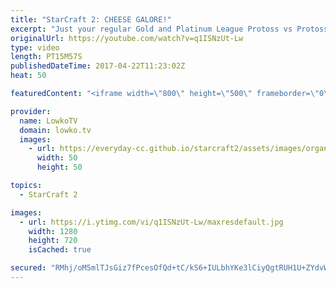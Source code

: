 ```yaml
---
title: "StarCraft 2: CHEESE GALORE!"
excerpt: "Just your regular Gold and Platinum League Protoss vs Protoss. Subscribe for more videos: http://lowko.tv/youtube Zerg vs Protoss misdirection: https://goo.gl/ByS50z  In this video I cast a Protoss versus Protoss. As per usual, one of the players has to Cannon Rush. However, the counter with the Dark"
originalUrl: https://youtube.com/watch?v=q1ISNzUt-Lw
type: video
length: PT15M57S
publishedDateTime: 2017-04-22T11:23:02Z
heat: 50

featuredContent: "<iframe width=\"800\" height=\"500\" frameborder=\"0\" src=\"https://www.youtube.com/embed/q1ISNzUt-Lw\" allow=\"accelerometer; autoplay; encrypted-media; gyroscope; picture-in-picture\" allowfullscreen></iframe>"

provider:
  name: LowkoTV
  domain: lowko.tv
  images:
    - url: https://everyday-cc.github.io/starcraft2/assets/images/organizations/lowko.tv-50x50.jpg
      width: 50
      height: 50

topics:
  - StarCraft 2

images:
  - url: https://i.ytimg.com/vi/q1ISNzUt-Lw/maxresdefault.jpg
    width: 1280
    height: 720
    isCached: true

secured: "RMhj/oM5mlTJsGiz7fPcesOfQd+tC/kS6+IULbhYKe3lCiyQgtRUH1U+ZYdvWJDSXYatrRRFscGok0UQlJPiWU8NIvuoe3TrkpJ1j1INgvVMBO3qTKp4sQ0sTl/mwyYrNB1kvwcRAfdjszl7bJDUvAh1miHQuzN6mx4Nto6nUYQE2HJSPYHY0/Dri2k4Jz/gsMIZFs4QMAqK20YatatXcVS+sbHmLIrf+XHCU3F5OetsJ4lwiGPcJD+z716z08BL85fAJ6vtXJw/mpLSlxbw2Or0hILR79nz8DAHot7k6l+QV4F+p8fktXXyHqdjWEOhjoR0ibeb7coQFuKnmahntZl/t37Ixy+2ybtoyNqcoalAKwJKDxRom4xvWalkbyIjY4YkjqCCkR/3bubJp6MMpU8iLbpTuVugdP2tY3Q+6Sj43sUmn3z5j6vZDpIC+fRp;jRT0T0l56zbcPCWRnU8klw=="
---
```


